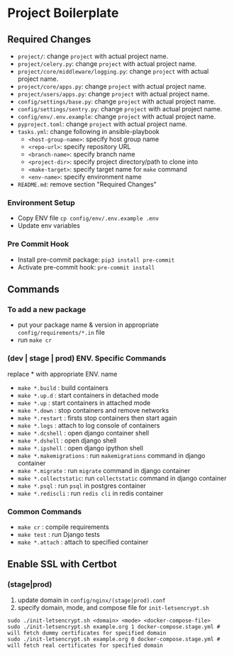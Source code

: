 # Project Boilerplate

## Required Changes

- `project/`: change `project` with actual project name.
- `project/celery.py`: change `project` with actual project name.
- `project/core/middleware/logging.py`: change `project` with actual project name.
- `project/core/apps.py`: change `project` with actual project name.
- `project/users/apps.py`: change `project` with actual project name.
- `config/settings/base.py`: change `project` with actual project name.
- `config/settings/sentry.py`: change `project` with actual project name.
- `config/env/.env.example`: change `project` with actual project name.
- `pyproject.toml`: change `project` with actual project name.
- `tasks.yml`: change following in ansible-playbook
  - `<host-group-name>`: specify host group name
  - `<repo-url>`: specify repository URL
  - `<branch-name>`: specify branch name
  - `<project-dir>`: specify project directory/path to clone into
  - `<make-target>`: specify target name for `make` command
  - `<env-name>`: specify environment name
- `README.md`: remove section "Required Changes"

### Environment Setup

- Copy ENV file `cp config/env/.env.example .env`
- Update env variables

### Pre Commit Hook

- Install pre-commit package: `pip3 install pre-commit`
- Activate pre-commit hook: `pre-commit install`

## Commands

### To add a new package

- put your package name & version in appropriate `config/requirements/*.in` file
- run `make cr`

### (dev | stage | prod) ENV. Specific Commands

replace \* with appropriate ENV. name

- `make *.build` : build containers
- `make *.up.d` : start containers in detached mode
- `make *.up` : start containers in attached mode
- `make *.down` : stop containers and remove networks
- `make *.restart` : firsts stop containers then start again
- `make *.logs` : attach to log console of containers
- `make *.dcshell` : open django container shell
- `make *.dshell` : open django shell
- `make *.ipshell` : open django ipython shell
- `make *.makemigrations` : run `makemigrations` command in django container
- `make *.migrate` : run `migrate` command in django container
- `make *.collectstatic`: run `collectstatic` command in django container
- `make *.psql` : run `psql` in postgres container
- `make *.rediscli` : run `redis cli` in redis container

### Common Commands

- `make cr` : compile requirements
- `make test` : run Django tests
- `make *.attach` : attach to specified container

## Enable SSL with Certbot

### (stage|prod)
1. update domain in `config/nginx/(stage|prod).conf`
2. specify domain, mode, and compose file for `init-letsencrypt.sh`
```
sudo ./init-letsencrypt.sh <domain> <mode> <docker-compose-file>
sudo ./init-letsencrypt.sh example.org 1 docker-compose.stage.yml # will fetch dummy certificates for specified domain
sudo ./init-letsencrypt.sh example.org 0 docker-compose.stage.yml # will fetch real certificates for specified domain
```
